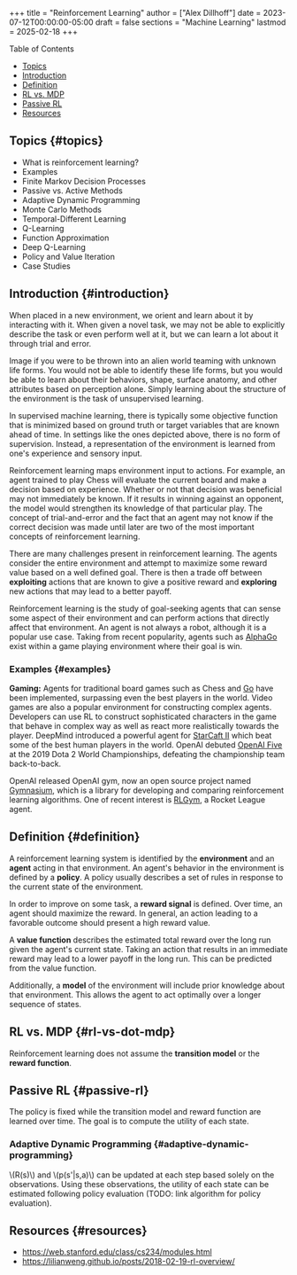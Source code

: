 +++
title = "Reinforcement Learning"
author = ["Alex Dillhoff"]
date = 2023-07-12T00:00:00-05:00
draft = false
sections = "Machine Learning"
lastmod = 2025-02-18
+++

<div class="ox-hugo-toc toc">

<div class="heading">Table of Contents</div>

- [Topics](#topics)
- [Introduction](#introduction)
- [Definition](#definition)
- [RL vs. MDP](#rl-vs-dot-mdp)
- [Passive RL](#passive-rl)
- [Resources](#resources)

</div>
<!--endtoc-->



## Topics {#topics}

-   What is reinforcement learning?
-   Examples
-   Finite Markov Decision Processes
-   Passive vs. Active Methods
-   Adaptive Dynamic Programming
-   Monte Carlo Methods
-   Temporal-Different Learning
-   Q-Learning
-   Function Approximation
-   Deep Q-Learning
-   Policy and Value Iteration
-   Case Studies


## Introduction {#introduction}

When placed in a new environment, we orient and learn about it by interacting with it.
When given a novel task, we may not be able to explicitly describe the task or even perform well at it, but we can learn a lot about it through trial and error.

Image if you were to be thrown into an alien world teaming with unknown life forms.
You would not be able to identify these life forms, but you would be able to learn about their behaviors, shape, surface anatomy, and other attributes based on perception alone.
Simply learning about the structure of the environment is the task of unsupervised learning.

In supervised machine learning, there is typically some objective function that is minimized based on ground truth or target variables that are known ahead of time.
In settings like the ones depicted above, there is no form of supervision.
Instead, a representation of the environment is learned from one's experience and sensory input.

Reinforcement learning maps environment input to actions.
For example, an agent trained to play Chess will evaluate the current board and make a decision based on experience.
Whether or not that decision was beneficial may not immediately be known.
If it results in winning against an opponent, the model would strengthen its knowledge of that particular play.
The concept of trial-and-error and the fact that an agent may not know if the correct decision was made until later are two of the most important concepts of reinforcement learning.

There are many challenges present in reinforcement learning.
The agents consider the entire environment and attempt to maximize some reward value based on a well defined goal.
There is then a trade off between **exploiting** actions that are known to give a positive reward and **exploring** new actions that may lead to a better payoff.

Reinforcement learning is the study of goal-seeking agents that can sense some aspect of their environment and can perform actions that directly affect that environment. An agent is not always a robot, although it is a popular use case. Taking from recent popularity, agents such as [AlphaGo](<https://www.deepmind.com/research/highlighted-research/alphago>) exist within a game playing environment where their goal is win.


### Examples {#examples}

**Gaming:** Agents for traditional board games such as Chess and [Go](<https://www.deepmind.com/research/highlighted-research/alphago>) have been implemented, surpassing even the best players in the world. Video games are also a popular environment for constructing complex agents. Developers can use RL to construct sophisticated characters in the game that behave in complex way as well as react more realistically towards the player. DeepMind introduced a powerful agent for [StarCaft II](<https://www.deepmind.com/blog/alphastar-mastering-the-real-time-strategy-game-starcraft-ii>) which beat some of the best human players in the world. OpenAI debuted [OpenAI Five](<https://openai.com/research/openai-five-defeats-dota-2-world-champions>) at the 2019 Dota 2 World Championships, defeating the championship team back-to-back.

OpenAI released OpenAI gym, now an open source project named [Gymnasium](<https://github.com/Farama-Foundation/Gymnasium>), which is a library for developing and comparing reinforcement learning algorithms. One of recent interest is [RLGym](<https://www.twitch.tv/rlgym>), a Rocket League agent.


## Definition {#definition}

A reinforcement learning system is identified by the **environment** and an **agent** acting in that environment.
An agent's behavior in the environment is defined by a **policy**.
A policy usually describes a set of rules in response to the current state of the environment.

In order to improve on some task, a **reward signal** is defined.
Over time, an agent should maximize the reward.
In general, an action leading to a favorable outcome should present a high reward value.

A **value function** describes the estimated total reward over the long run given the agent's current state.
Taking an action that results in an immediate reward may lead to a lower payoff in the long run.
This can be predicted from the value function.

Additionally, a **model** of the environment will include prior knowledge about that environment.
This allows the agent to act optimally over a longer sequence of states.


## RL vs. MDP {#rl-vs-dot-mdp}

Reinforcement learning does not assume the **transition model** or the **reward function**.


## Passive RL {#passive-rl}

The policy is fixed while the transition model and reward function are learned over time.
The goal is to compute the utility of each state.


### Adaptive Dynamic Programming {#adaptive-dynamic-programming}

\\(R(s)\\) and \\(p(s'|s,a)\\) can be updated at each step based solely on the observations.
Using these observations, the utility of each state can be estimated following policy evaluation (TODO: link algorithm for policy evaluation).


## Resources {#resources}

-   <https://web.stanford.edu/class/cs234/modules.html>
-   <https://lilianweng.github.io/posts/2018-02-19-rl-overview/>
